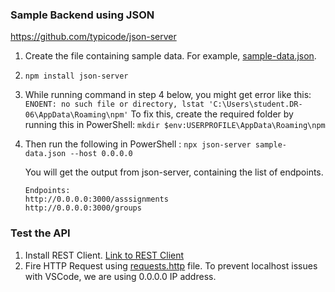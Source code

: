 ### Sample Backend using JSON

https://github.com/typicode/json-server

1. Create the file containing sample data. For example, [sample-data.json](./sample-data.json).
2. `npm install json-server`
3. While running command in step 4 below, you might get error like this:
    `ENOENT: no such file or directory, lstat 'C:\Users\student.DR-06\AppData\Roaming\npm'`
    To fix this, create the required folder by running this in PowerShell:
    `mkdir $env:USERPROFILE\AppData\Roaming\npm`
4. Then run the following in PowerShell :
    `npx json-server sample-data.json --host 0.0.0.0`

    You will get the output from json-server, containing the list of endpoints.
    ```log
    Endpoints:
    http://0.0.0.0:3000/asssignments
    http://0.0.0.0:3000/groups
    ```

### Test the API

1. Install REST Client. [Link to REST Client](https://marketplace.visualstudio.com/items?itemName=humao.rest-client)
2. Fire HTTP Request using [requests.http](./requests.http) file. To prevent localhost issues with VSCode, we are using 0.0.0.0 IP address.
